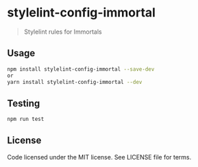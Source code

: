 # stylelint-config-immortal

> Stylelint rules for Immortals

## Usage

```bash
npm install stylelint-config-immortal --save-dev
or 
yarn install stylelint-config-immortal --dev
```

## Testing

```bash
npm run test
```

## License

Code licensed under the MIT license. See LICENSE file for terms.
